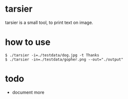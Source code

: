 # tarsier

tarsier is a small tool, to print text on image.

# how to use

```
$ ./tarsier -i=./testdata/dog.jpg -t Thanks
$ ./tarsier -in=./testdata/gopher.png --out="./output"
```

# todo

- document more
